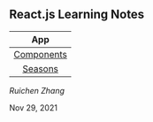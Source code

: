 ## React.js Learning Notes

| App |
| :----: |
| [Components](./components/README.md) |
| [Seasons](./seasons/README.md) |

*Ruichen Zhang*

Nov 29, 2021
